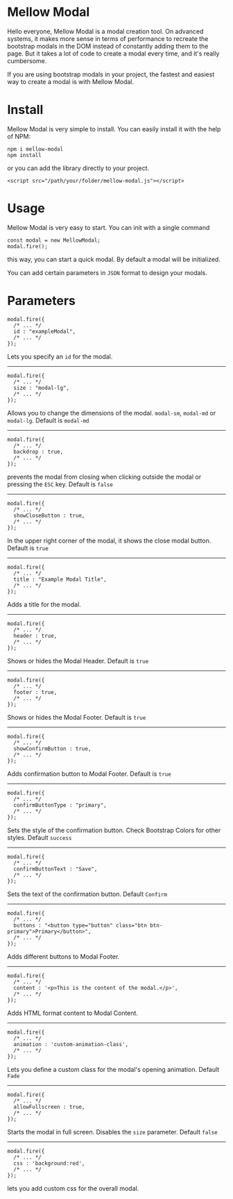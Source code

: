 # Mellow Modal

Hello everyone,
Mellow Modal is a modal creation tool. On advanced systems, it makes more sense in terms of performance to recreate the bootstrap modals in the DOM instead of constantly adding them to the page. But it takes a lot of code to create a modal every time, and it's really cumbersome.

If you are using bootstrap modals in your project, the fastest and easiest way to create a modal is with Mellow Modal.

# Install

Mellow Modal is very simple to install. You can easily install it with the help of NPM:
```
npm i mellow-modal
npm install
```
or you can add the library directly to your project.
```
<script src="/path/your/folder/mellow-modal.js"></script>
```

# Usage

Mellow Modal is very easy to start. You can init with a single command
```
const modal = new MellowModal;
modal.fire();
```
this way, you can start a quick modal. By default a modal will be initialized.

You can add certain parameters in `JSON` format to design your modals.

# Parameters

```
modal.fire({
  /* ... */
  id : "exampleModal",
  /* ... */
});
```
Lets you specify an `id` for the modal.

------------------------------------------
```
modal.fire({
  /* ... */
  size : "modal-lg",
  /* ... */
});
```
Allows you to change the dimensions of the modal. `modal-sm`, `modal-md` or `modal-lg`. Default is `modal-md`

------------------------------------------
```
modal.fire({
  /* ... */
  backdrop : true,
  /* ... */
});
```
prevents the modal from closing when clicking outside the modal or pressing the `ESC` key. Default is `false`

------------------------------------------
```
modal.fire({
  /* ... */
  showCloseButton : true,
  /* ... */
});
```
In the upper right corner of the modal, it shows the close modal button. Default is `true`

------------------------------------------
```
modal.fire({
  /* ... */
  title : "Example Modal Title",
  /* ... */
});
```
Adds a title for the modal.

------------------------------------------
```
modal.fire({
  /* ... */
  header : true,
  /* ... */
});
```
Shows or hides the Modal Header. Default is `true`

------------------------------------------
```
modal.fire({
  /* ... */
  footer : true,
  /* ... */
});
```
Shows or hides the Modal Footer. Default is `true`

------------------------------------------
```
modal.fire({
  /* ... */
  showConfirmButton : true,
  /* ... */
});
```
Adds confirmation button to Modal Footer. Default is `true`

------------------------------------------
```
modal.fire({
  /* ... */
  confirmButtonType : "primary",
  /* ... */
});
```
Sets the style of the confirmation button. Check Bootstrap Colors for other styles. Default `success`

------------------------------------------
```
modal.fire({
  /* ... */
  confirmButtonText : "Save",
  /* ... */
});
```
Sets the text of the confirmation button. Default `Confirm`

------------------------------------------
```
modal.fire({
  /* ... */
  buttons : "<button type="button" class="btn btn-primary">Primary</button>",
  /* ... */
});
```
Adds different buttons to Modal Footer.

------------------------------------------
```
modal.fire({
  /* ... */
  content : '<p>This is the content of the modal.</p>',
  /* ... */
});
```
Adds HTML format content to Modal Content.

------------------------------------------
```
modal.fire({
  /* ... */
  animation : 'custom-animation-class',
  /* ... */
});
```
Lets you define a custom class for the modal's opening animation. Default `Fade`

------------------------------------------
```
modal.fire({
  /* ... */
  allowFullscreen : true,
  /* ... */
});
```
Starts the modal in full screen. Disables the `size` parameter. Default `false`

------------------------------------------
```
modal.fire({
  /* ... */
  css : 'background:red',
  /* ... */
});
```
lets you add custom css for the overall modal.
